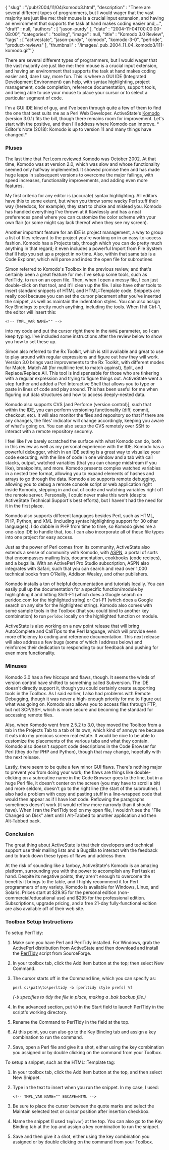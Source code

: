 {
   "slug" : "/pub/2004/11/04/komodo3.html",
   "description" : "There are several different types of programmers, but I would wager that the vast majority are just like me: their mouse is a crucial input extension, and having an environment that supports the task at hand makes coding easier and,...",
   "draft" : null,
   "authors" : [
      "jason-purdy"
   ],
   "date" : "2004-11-04T00:00:00-08:00",
   "categories" : "tooling",
   "image" : null,
   "title" : "Komodo 3.0 Review",
   "tags" : [
      "activestate",
      "jason-purdy",
      "komodo",
      "komodo-3-0",
      "perl-ide",
      "product-reviews"
   ],
   "thumbnail" : "/images/_pub_2004_11_04_komodo3/111-komodo.gif"
}



There are several different types of programmers, but I would wager that the vast majority are just like me: their mouse is a crucial input extension, and having an environment that supports the task at hand makes coding easier and, dare I say, more fun. This is where a GUI IDE (Integrated Development Environment) can help, with syntax highlighting, project management, code completion, reference documentation, support tools, and being able to use your mouse to place your cursor or to select a particular segment of code.

I'm a GUI IDE kind of guy, and I've been through quite a few of them to find the one that best suits me as a Perl Web Developer. ActiveState's [Komodo](https://www.activestate.com/komodo-ide) (version 3.0.1) fits the bill, though there remains room for improvement. Let's start with the positive, and then I'll address where Komodo can improve. * Editor's Note (2018): Komodo is up to version 11 and many things have changed.*

### Pluses

The last time that [Perl.com reviewed Komodo](/pub/2002/10/09/komodo.html) was October 2002. At that time, Komodo was at version 2.0, which was slow and whose functionality seemed only halfway implemented. It showed promise then and has made huge leaps in subsequent versions to overcome the major failings, with speed increases, functionality improvements, and adding even more features.

My first criteria for any editor is (accurate) syntax highlighting. All editors have this to some extent, but when you throw some wacky Perl stuff their way (heredocs, for example), they start to choke and mislead you. Komodo has handled everything I've thrown at it flawlessly and has a neat preferences panel where you can customize the color scheme with your own flair (or some might say lack thereof when they see my screen).

Another important feature for an IDE is project management, a way to group a list of files relevant to the project you're working on in an easy-to-access fashion. Komodo has a Projects tab, through which you can do pretty much anything in that regard; it even includes a powerful Import from File System that'll help you set up a project in no time. Also, within that same tab is a Code Explorer, which will parse and index the open file for subroutines

Simon referred to Komodo's Toolbox in the previous review, and that's certainly been a great feature for me. I've setup some tools, such as PerlTidy, to run on an open file. Then, when I open a messy file, I can just double-click on that tool, and it'll clean up the file. I also have other tools to insert standard snippets of HTML and HTML::Template code. Snippets are really cool because you can set the cursor placement after you've inserted the snippet, as well as maintain the indentation styles. You can also assign Key Bindings to pretty much anything, including the tools. When I hit Ctrl-1, the editor will insert this:

    <!-- TMPL_VAR NAME="" -->

into my code and put the cursor right there in the `NAME` parameter, so I can keep typing. I've included some instructions after the review below to show you how to set these up.

Simon also referred to the Rx Toolkit, which is still available and great to use to play around with regular expressions and figure out how they will work. Version 3.0 brings vast improvements to the Rx Toolkit, with different modes for Match, Match All (for multiline text to match against), Split, and Replace/Replace All. This tool is indispensable for those who are tinkering with a regular expression and trying to figure things out. ActiveState went a step further and added a Perl Interactive Shell that allows you to type or paste in lines of code and play around. This has been useful for me when figuring out data structures and how to access deeply-nested data.

Komodo also supports CVS \[and Perforce (version control)\], such that within the IDE, you can perform versioning functionality (diff, commit, checkout, etc). It will also monitor the files and repository so that if there are any changes, the files' indicator will change accordingly, keeping you aware of what's going on. You can also setup the CVS remotely over SSH to interact with a remote repository securely.

I feel like I've barely scratched the surface with what Komodo can do, both in this review as well as my personal experience with the IDE. Komodo has a powerful debugger, which in an IDE setting is a great way to visualize your code executing, with the line of code in one window and a tab with call stacks, output, watched variables (that you can change midstream if you like), breakpoints, and more. Komodo presents complex watched variables in a nested tree format, allowing you to expand elements of hashes and arrays to go through the data. Komodo also supports remote debugging, allowing you to debug a remote console script or web application right inside Komodo, stepping in and out of code and watching variables right off the remote server. Personally, I could never make this work (despite ActiveState Technical Support's best efforts), but I haven't had the need for it in the first place.

Komodo also supports different languages besides Perl, such as HTML, PHP, Python, and XML (including syntax highlighting support for 30 other languages). I do dabble in PHP from time to time, so Komodo gives me a one-stop IDE to handle that, too. I can also incorporate all of these file types into one project for easy access.

Just as the power of Perl comes from its community, ActiveState also extends a sense of community with Komodo, with [ASPN](https://community.activestate.com/product/aspn), a portal of sorts that encompasses mailing lists, documentation, cookbooks (code recipes), and a bugzilla. With an ActivePerl Pro Studio subscription, ASPN also integrates with Safari, such that you can search and read over 1,000 technical books from O'Reilly, Addison Wesley, and other publishers.

Komodo installs a ton of helpful documentation and tutorials locally. You can easily pull up the documentation for a specific function/module by highlighting it and hitting Shift-F1 (which does a Google search on perldoc.com for the highlighted string) or Ctrl-F1 (which does a Google search on any site for the highlighted string). Komodo also comes with some sample tools in the Toolbox (that you could bind to another key combination) to run `perldoc` locally on the highlighted function or module.

ActiveState is also working on a new point release that will bring AutoComplete and CallTips to the Perl language, which will provide even more efficiency to coding and reference documentation. This next release will also address a few bugs (some of which I address below) and reinforces their dedication to responding to our feedback and pushing for even more functionality.

### Minuses

Komodo 3.0 has a few hiccups and flaws, though. It seems the winds of version control have shifted to something called Subversion. The IDE doesn't directly support it, though you could certainly create supporting tools in the Toolbox. As I said earlier, I also had problems with Remote Debugging, though it was never a high-enough priority for me to figure out what was going on. Komodo also allows you to access files through FTP, but not SCP/SSH, which is more secure and becoming the standard for accessing remote files.

Also, when Komodo went from 2.5.2 to 3.0, they moved the Toolbox from a tab in the Projects Tab to a tab of its own, which kind of annoys me because it eats into my precious screen real estate. It would be nice to be able to customize the placements of the various tabs and what they contain. Komodo also doesn't support code descriptions in the Code Browser for Perl (they do for PHP and Python), though that may change, hopefully with the next release.

Lastly, there seem to be quite a few minor GUI flaws. There's nothing major to prevent you from doing your work; the flaws are things like double-clicking on a subroutine name in the Code Browser goes to the line, but in a huge Perl file, it doesn't center on the screen (you may have to scroll a bit) and more seldom, doesn't go to the right line (the start of the subroutine). I also had a problem with copy and pasting stuff in a line-wrapped code that would then appear as if I have lost code. Reflowing the paragraphs sometimes doesn't work (it would reflow more narrowly than it should have). When I ran the PerlTidy tool on my open file, I wouldn't see the "File Changed on Disk" alert until I Alt-Tabbed to another application and then Alt-Tabbed back.

### Conclusion

The great thing about ActiveState is that their developers and technical support use their mailing lists and a Bugzilla to interact with the feedback and to track down these types of flaws and address them.

At the risk of sounding like a fanboy, ActiveState's Komodo is an amazing platform, surrounding you with the power to accomplish any Perl task at hand. Despite its negative points, they aren't enough to overcome the benefits it brings to the table, and I highly recommend it for Perl programmers of any variety. Komodo is available for Windows, Linux, and Solaris. Prices start at $29.95 for the personal edition (non-commercial/educational use) and $295 for the professional edition. Subscriptions, upgrade pricing, and a free 21-day fully-functional edition are also available off of their web site.

### Toolbox Setup Instructions

To setup PerlTidy:

1.  Make sure you have Perl and PerlTidy installed. For Windows, grab the ActivePerl distribution from ActiveState and then download and install the [PerlTidy](http://perltidy.sourceforge.net/) script from SourceForge.
2.  In your toolbox tab, click the Add Item button at the top; then select New Command.
3.  The cursor starts off in the Command line, which you can specify as:

        perl c:\path\to\perltidy -b [perltidy style prefs] %f

    *(`-b` specifies to tidy the file in place, making a *.bak* backup file.)*

4.  In the advanced section, put `%D` in the Start field to launch PerlTidy in the script's working directory.
5.  Rename the Command to PerlTidy in the field at the top.
6.  At this point, you can also go to the Key Binding tab and assign a key combination to run the command.
7.  Save, open a Perl file and give it a shot, either using the key combination you assigned or by double clicking on the command from your Toolbox.

To setup a snippet, such as the HTML::Template tag:

1.  In your toolbox tab, click the Add Item button at the top, and then select New Snippet.
2.  Type in the text to insert when you run the snippet. In my case, I used:

        <!-- TMPL_VAR NAME="" ESCAPE=HTML -->

3.  Be sure to place the cursor between the quote marks and select the Maintain selected text or cursor position after insertion checkbox.
4.  Name the snippet (I used `tmplvar`) at the top. You can also go to the Key Binding tab at the top and assign a key combination to run the snippet.
5.  Save and then give it a shot, either using the key combination you assigned or by double clicking on the command from your Toolbox.

